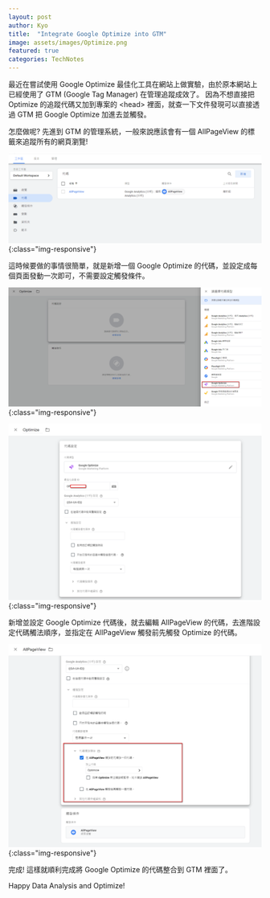 ```yaml
---
layout: post
author: Kyo
title:  "Integrate Google Optimize into GTM"
image: assets/images/Optimize.png
featured: true
categories: TechNotes
---
```

最近在嘗試使用 Google Optimize 最佳化工具在網站上做實驗，由於原本網站上已經使用了 GTM (Google Tag Manager) 在管理追蹤成效了。
因為不想直接把 Optimize 的追蹤代碼又加到專案的 \<head> 裡面，就查一下文件發現可以直接透過 GTM 把 Google Optimize 加進去並觸發。

怎麼做呢? 先進到 GTM 的管理系統，一般來說應該會有一個 AllPageView 的標籤來追蹤所有的網頁瀏覽!

![AllPageView](/assets/images/GTM/allpageview.png){:class="img-responsive"}

這時候要做的事情很簡單，就是新增一個 Google Optimize 的代碼，並設定成每個頁面發動一次即可，不需要設定觸發條件。

![addOptimize](/assets/images/GTM/addOptimize.png){:class="img-responsive"}

![optimizeTagSetting](/assets/images/GTM/optimizeTagSetting.png){:class="img-responsive"}

新增並設定 Google Optimize 代碼後，就去編輯 AllPageView 的代碼，去進階設定代碼觸法順序，並指定在 AllPageView 觸發前先觸發 Optimize 的代碼。

![triggerBeforeView](/assets/images/GTM/triggerBeforeView.png){:class="img-responsive"}

完成! 這樣就順利完成將 Google Optimize 的代碼整合到 GTM 裡面了。

Happy Data Analysis and Optimize!